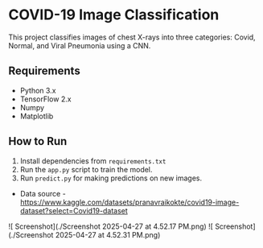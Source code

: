 # COVID-19 Image Classification

This project classifies images of chest X-rays into three categories: Covid, Normal, and Viral Pneumonia using a CNN.

## Requirements
- Python 3.x
- TensorFlow 2.x
- Numpy
- Matplotlib

## How to Run
1. Install dependencies from `requirements.txt`
2. Run the `app.py` script to train the model.
3. Run `predict.py` for making predictions on new images.

- Data source - https://www.kaggle.com/datasets/pranavraikokte/covid19-image-dataset?select=Covid19-dataset


![ Screenshot](./Screenshot 2025-04-27 at 4.52.17 PM.png)
![ Screenshot](./Screenshot 2025-04-27 at 4.52.31 PM.png)